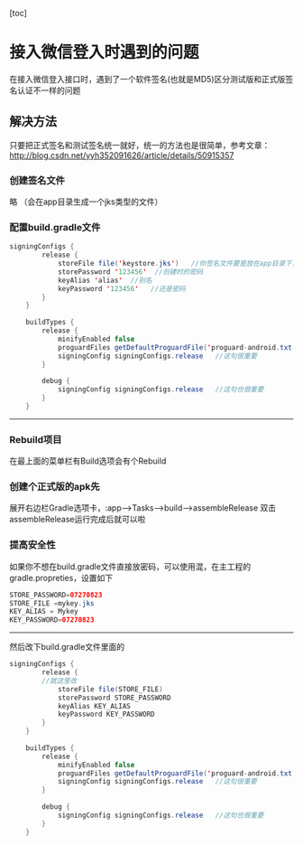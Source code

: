 [toc]
# 接入微信登入时遇到的问题
在接入微信登入接口时，遇到了一个软件签名(也就是MD5)区分测试版和正式版签名认证不一样的问题
## 解决方法
只要把正式签名和测试签名统一就好，统一的方法也是很简单，参考文章：http://blog.csdn.net/yyh352091626/article/details/50915357
### 创建签名文件
略 （会在app目录生成一个jks类型的文件）
### 配置build.gradle文件
~~~java
signingConfigs {  
        release {  
            storeFile file('keystore.jks')   //你签名文件要是放在app目录下，那就这样写
            storePassword '123456'  //创建时的密码
            keyAlias 'alias'  //别名
            keyPassword '123456'   //还是密码
        }  
    }  
  
    buildTypes {  
        release {  
            minifyEnabled false  
            proguardFiles getDefaultProguardFile('proguard-android.txt'), 'proguard-rules.txt'  
            signingConfig signingConfigs.release   //这句很重要
        }  
  
        debug {  
            signingConfig signingConfigs.release   //这句也很重要
        }  
    } 
~~~ 
---
### Rebuild项目
在最上面的菜单栏有Build选项会有个Rebuild
### 创建个正式版的apk先
展开右边栏Gradle选项卡，:app-->Tasks-->build-->assembleRelease
双击assembleRelease运行完成后就可以啦
### 提高安全性
如果你不想在build.gradle文件直接放密码，可以使用混，在主工程的gradle.propreties，设置如下
~~~java
STORE_PASSWORD=07270823
STORE_FILE =mykey.jks
KEY_ALIAS = Mykey
KEY_PASSWORD=07270823
~~~
---
然后改下build.gradle文件里面的
~~~java
signingConfigs {  
        release {  
        //就这里改
            storeFile file(STORE_FILE)
            storePassword STORE_PASSWORD
            keyAlias KEY_ALIAS
            keyPassword KEY_PASSWORD
        }  
    }  
  
    buildTypes {  
        release {  
            minifyEnabled false  
            proguardFiles getDefaultProguardFile('proguard-android.txt'), 'proguard-rules.txt'  
            signingConfig signingConfigs.release   //这句很重要
        }  
  
        debug {  
            signingConfig signingConfigs.release   //这句也很重要
        }  
    } 
~~~
